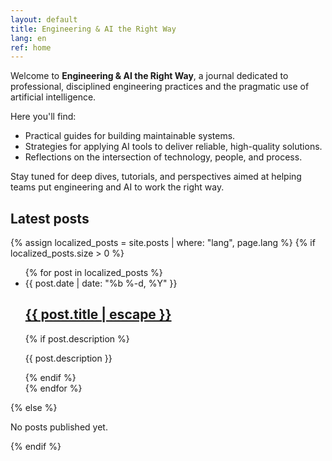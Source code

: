 ```yaml
---
layout: default
title: Engineering & AI the Right Way
lang: en
ref: home
---
```


Welcome to **Engineering & AI the Right Way**, a journal dedicated to professional, disciplined engineering practices and the pragmatic use of artificial intelligence.

Here you'll find:
- Practical guides for building maintainable systems.
- Strategies for applying AI tools to deliver reliable, high-quality solutions.
- Reflections on the intersection of technology, people, and process.

Stay tuned for deep dives, tutorials, and perspectives aimed at helping teams put engineering and AI to work the right way.

## Latest posts

{% assign localized_posts = site.posts | where: "lang", page.lang %}
{% if localized_posts.size > 0 %}
<ul class="post-list">
  {% for post in localized_posts %}
    <li>
      <span class="post-meta">{{ post.date | date: "%b %-d, %Y" }}</span>
      <h2>
        <a class="post-link" href="{{ post.url | relative_url }}">{{ post.title | escape }}</a>
      </h2>
      {% if post.description %}
        <p>{{ post.description }}</p>
      {% endif %}
    </li>
  {% endfor %}
</ul>
{% else %}
<p>No posts published yet.</p>
{% endif %}
